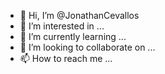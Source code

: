 - 👋 Hi, I’m @JonathanCevallos
- 👀 I’m interested in ...
- 🌱 I’m currently learning ...
- 💞️ I’m looking to collaborate on ...
- 📫 How to reach me ...

<!---
JonathanCevallos/JonathanCevallos is a ✨ special ✨ repository because its `README.md` (this file) appears on your GitHub profile.
You can click the Preview link to take a look at your changes.
--->

